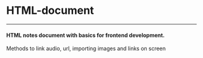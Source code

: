 # HTML-document
<hr>
<h4>HTML notes document with basics for frontend development.</h4>
<p>Methods to link audio, url, importing images and links on screen</p>
